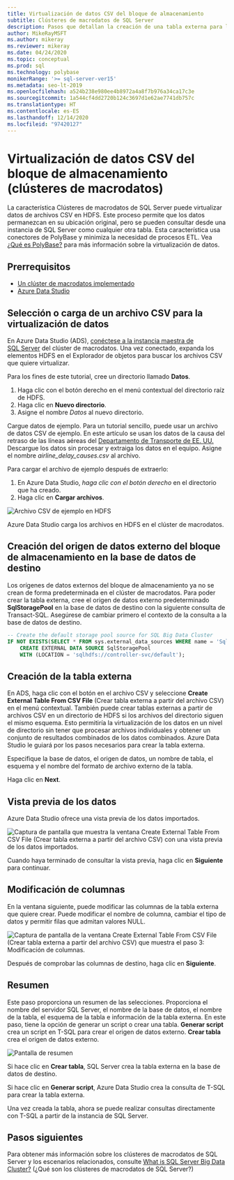 ```yaml
---
title: Virtualización de datos CSV del bloque de almacenamiento
subtitle: Clústeres de macrodatos de SQL Server
description: Pasos que detallan la creación de una tabla externa para la virtualización de un archivo CSV en un clúster de macrodatos
author: MikeRayMSFT
ms.author: mikeray
ms.reviewer: mikeray
ms.date: 04/24/2020
ms.topic: conceptual
ms.prod: sql
ms.technology: polybase
monikerRange: '>= sql-server-ver15'
ms.metadata: seo-lt-2019
ms.openlocfilehash: a524b238e980ee4b8972a4a8f7b976a34ca17c3e
ms.sourcegitcommit: 1a544cf4dd2720b124c3697d1e62ae7741db757c
ms.translationtype: HT
ms.contentlocale: es-ES
ms.lasthandoff: 12/14/2020
ms.locfileid: "97420127"
---
```

# <a name="virtualize-csv-data-from-storage-pool-big-data-clusters"></a>Virtualización de datos CSV del bloque de almacenamiento (clústeres de macrodatos)

La característica Clústeres de macrodatos de SQL Server puede virtualizar datos de archivos CSV en HDFS. Este proceso permite que los datos permanezcan en su ubicación original, pero se pueden consultar desde una instancia de SQL Server como cualquier otra tabla. Esta característica usa conectores de PolyBase y minimiza la necesidad de procesos ETL. Vea [¿Qué es PolyBase?](../relational-databases/polybase/polybase-guide.md) para más información sobre la virtualización de datos.

## <a name="prerequisites"></a>Prerrequisitos

- [Un clúster de macrodatos implementado](deployment-guidance.md)
- [Azure Data Studio](../azure-data-studio/download-azure-data-studio.md)

## <a name="select-or-upload-a-csv-file-for-data-virtualization"></a>Selección o carga de un archivo CSV para la virtualización de datos 

En Azure Data Studio (ADS), [conéctese a la instancia maestra de SQL Server](connect-to-big-data-cluster.md#master) del clúster de macrodatos. Una vez conectado, expanda los elementos HDFS en el Explorador de objetos para buscar los archivos CSV que quiere virtualizar. 

Para los fines de este tutorial, cree un directorio llamado **Datos**.

1. Haga clic con el botón derecho en el menú contextual del directorio raíz de HDFS.
2. Haga clic en **Nuevo directorio**.
3. Asigne el nombre *Datos* al nuevo directorio.

Cargue datos de ejemplo. Para un tutorial sencillo, puede usar un archivo de datos CSV de ejemplo. En este artículo se usan los datos de la causa del retraso de las líneas aéreas del [Departamento de Transporte de EE. UU.](https://www.transtats.bts.gov/OT_Delay/OT_DelayCause1.asp?pn=1) Descargue los datos sin procesar y extraiga los datos en el equipo. Asigne el nombre *airline_delay_causes.csv* al archivo.

Para cargar el archivo de ejemplo después de extraerlo:

1. En Azure Data Studio, *haga clic con el botón derecho* en el directorio que ha creado. 
2. Haga clic en **Cargar archivos**.

![Archivo CSV de ejemplo en HDFS](media/data-virtualization/100-csv-sample-file-hdfs.png)

Azure Data Studio carga los archivos en HDFS en el clúster de macrodatos.

## <a name="create-the-storage-pool-external-data-source-in-your-target-database"></a>Creación del origen de datos externo del bloque de almacenamiento en la base de datos de destino

Los orígenes de datos externos del bloque de almacenamiento ya no se crean de forma predeterminada en el clúster de macrodatos. Para poder crear la tabla externa, cree el origen de datos externo predeterminado **SqlStoragePool** en la base de datos de destino con la siguiente consulta de Transact-SQL. Asegúrese de cambiar primero el contexto de la consulta a la base de datos de destino.

```sql
-- Create the default storage pool source for SQL Big Data Cluster
IF NOT EXISTS(SELECT * FROM sys.external_data_sources WHERE name = 'SqlStoragePool')
    CREATE EXTERNAL DATA SOURCE SqlStoragePool
    WITH (LOCATION = 'sqlhdfs://controller-svc/default');
```

## <a name="create-the-external-table"></a>Creación de la tabla externa

En ADS, haga clic con el botón en el archivo CSV y seleccione **Create External Table From CSV File** (Crear tabla externa a partir del archivo CSV) en el menú contextual. También puede crear tablas externas a partir de archivos CSV en un directorio de HDFS si los archivos del directorio siguen el mismo esquema. Esto permitiría la virtualización de los datos en un nivel de directorio sin tener que procesar archivos individuales y obtener un conjunto de resultados combinados de los datos combinados. Azure Data Studio le guiará por los pasos necesarios para crear la tabla externa.

Especifique la base de datos, el origen de datos, un nombre de tabla, el esquema y el nombre del formato de archivo externo de la tabla.

Haga clic en **Next**.

## <a name="preview-data"></a>Vista previa de los datos

Azure Data Studio ofrece una vista previa de los datos importados.

![Captura de pantalla que muestra la ventana Create External Table From CSV File (Crear tabla externa a partir del archivo CSV) con una vista previa de los datos importados.](media/data-virtualization/130-csv-preview-data.png)

Cuando haya terminado de consultar la vista previa, haga clic en **Siguiente** para continuar.

## <a name="modify-columns"></a>Modificación de columnas

En la ventana siguiente, puede modificar las columnas de la tabla externa que quiere crear. Puede modificar el nombre de columna, cambiar el tipo de datos y permitir filas que admitan valores NULL. 

![Captura de pantalla de la ventana Create External Table From CSV File (Crear tabla externa a partir del archivo CSV) que muestra el paso 3: Modificación de columnas.](media/data-virtualization/140-csv-modify-columns.png)

Después de comprobar las columnas de destino, haga clic en **Siguiente**.

## <a name="summary"></a>Resumen

Este paso proporciona un resumen de las selecciones. Proporciona el nombre del servidor SQL Server, el nombre de la base de datos, el nombre de la tabla, el esquema de la tabla e información de la tabla externa. En este paso, tiene la opción de generar un script o crear una tabla. **Generar script** crea un script en T-SQL para crear el origen de datos externo. **Crear tabla** crea el origen de datos externo.

![Pantalla de resumen](media/data-virtualization/150-csv-virtualize-data-summary.png)

Si hace clic en **Crear tabla**, SQL Server crea la tabla externa en la base de datos de destino.

Si hace clic en **Generar script**, Azure Data Studio crea la consulta de T-SQL para crear la tabla externa.

Una vez creada la tabla, ahora se puede realizar consultas directamente con T-SQL a partir de la instancia de SQL Server.

## <a name="next-steps"></a>Pasos siguientes

Para obtener más información sobre los clústeres de macrodatos de SQL Server y los escenarios relacionados, consulte [What is SQL Server Big Data Cluster?](big-data-cluster-overview.md) (¿Qué son los clústeres de macrodatos de SQL Server?)
